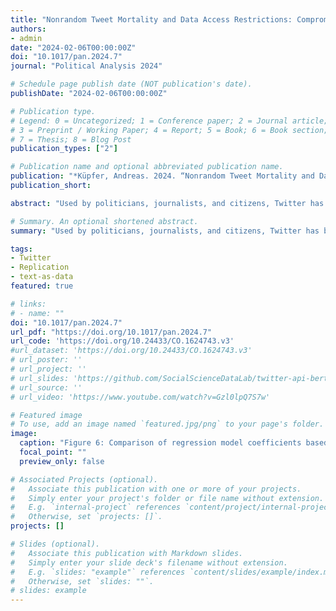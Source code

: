 ```yaml
---
title: "Nonrandom Tweet Mortality and Data Access Restrictions: Compromising the Replication of Sensitive Twitter Studies"
authors:
- admin
date: "2024-02-06T00:00:00Z"
doi: "10.1017/pan.2024.7"
journal: "Political Analysis 2024"

# Schedule page publish date (NOT publication's date).
publishDate: "2024-02-06T00:00:00Z"

# Publication type.
# Legend: 0 = Uncategorized; 1 = Conference paper; 2 = Journal article;
# 3 = Preprint / Working Paper; 4 = Report; 5 = Book; 6 = Book section;
# 7 = Thesis; 8 = Blog Post
publication_types: ["2"]

# Publication name and optional abbreviated publication name.
publication: "*Küpfer, Andreas. 2024. “Nonrandom Tweet Mortality and Data Access Restrictions: Compromising the Replication of Sensitive Twitter Studies.” Political Analysis: 1–14. doi: 10.1017/pan.2024.7.*"
publication_short: 

abstract: "Used by politicians, journalists, and citizens, Twitter has been the most important social media platform to investigate political phenomena such as hate speech, polarization, or terrorism for over a decade. A high proportion of Twitter studies of emotionally charged or controversial content limit their ability to replicate findings due to incomplete Twitter-related replication data and the inability to recrawl their datasets entirely. This paper shows that these Twitter studies and their findings are considerably affected by nonrandom tweet mortality and data access restrictions imposed by the platform. While sensitive datasets suffer a notably higher removal rate than nonsensitive datasets, attempting to replicate key findings of Kim’s (2023, Political Science Research and Methods 11, 673–695) influential study on the content of violent tweets leads to significantly different results. The results highlight that access to complete replication data is particularly important in light of dynamically changing social media research conditions. Thus, the study raises concerns and potential solutions about the broader implications of nonrandom tweet mortality for future social media research on Twitter and similar platforms."

# Summary. An optional shortened abstract.
summary: "Used by politicians, journalists, and citizens, Twitter has been the most important social media platform to investigate political phenomena such as hate speech, polarization, or terrorism for over a decade. A high proportion of Twitter studies of emotionally charged or controversial content limit their ability to replicate findings due to incomplete Twitter-related replication data and the inability to recrawl their datasets entirely. This paper shows that these Twitter studies and their findings are considerably affected by nonrandom tweet mortality and data access restrictions imposed by the platform. While sensitive datasets suffer a notably higher removal rate than nonsensitive datasets, attempting to replicate key findings of Kim’s (2023, Political Science Research and Methods 11, 673–695) influential study on the content of violent tweets leads to significantly different results. The results highlight that access to complete replication data is particularly important in light of dynamically changing social media research conditions. Thus, the study raises concerns and potential solutions about the broader implications of nonrandom tweet mortality for future social media research on Twitter and similar platforms."

tags:
- Twitter
- Replication
- text-as-data
featured: true

# links:
# - name: ""
doi: "10.1017/pan.2024.7"
url_pdf: "https://doi.org/10.1017/pan.2024.7"
url_code: 'https://doi.org/10.24433/CO.1624743.v3'
#url_dataset: 'https://doi.org/10.24433/CO.1624743.v3'
# url_poster: ''
# url_project: ''
# url_slides: 'https://github.com/SocialScienceDataLab/twitter-api-bert-method/blob/main/slides-twitter-api-bert-method.pdf'
# url_source: ''
# url_video: 'https://www.youtube.com/watch?v=Gzl0lpQ7S7w'

# Featured image
# To use, add an image named `featured.jpg/png` to your page's folder. 
image:
  caption: "Figure 6: Comparison of regression model coefficients based on the original, recrawled, and resampled dataset with their 95% confidence intervals. The resampled regression model is a simulation based on rebalanced party and gender ratios following the original dataset distributions."
  focal_point: ""
  preview_only: false

# Associated Projects (optional).
#   Associate this publication with one or more of your projects.
#   Simply enter your project's folder or file name without extension.
#   E.g. `internal-project` references `content/project/internal-project/index.md`.
#   Otherwise, set `projects: []`.
projects: []

# Slides (optional).
#   Associate this publication with Markdown slides.
#   Simply enter your slide deck's filename without extension.
#   E.g. `slides: "example"` references `content/slides/example/index.md`.
#   Otherwise, set `slides: ""`.
# slides: example
---
```

